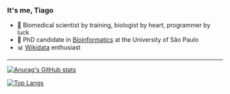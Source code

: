 ### It's me, Tiago

- :mushroom: Biomedical scientist by training, biologist by heart, programmer by luck
- :book: PhD candidate in [Bioinformatics](https://www.ime.usp.br/en/graduate/bioinformatics/) at the University of São Paulo
- :bar_chart: [Wikidata](https://www.wikidata.org/wiki/Wikidata:Main_Page) enthusiast
-----------------------------------------


[![Anurag's GitHub stats](https://github-readme-stats.vercel.app/api?username=lubianat)](https://github.com/anuraghazra/github-readme-stats)

[![Top Langs](https://github-readme-stats.vercel.app/api/top-langs/?username=lubianat&layout=compact)](https://github.com/anuraghazra/github-readme-stats)

